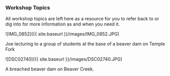 ### Workshop Topics

All workshop topics are  left here as a resource for you to refer back to or dig into for more information as and when you need it.

![IMG_0852]({{ site.baseurl }}/images/IMG_0852.JPG)

Joe lecturing to a group of students at the base of a beaver dam on Temple Fork 


![DSC02740]({{ site.baseurl }}/images/DSC02740.JPG)


A breached beaver dam on Beaver Creek.